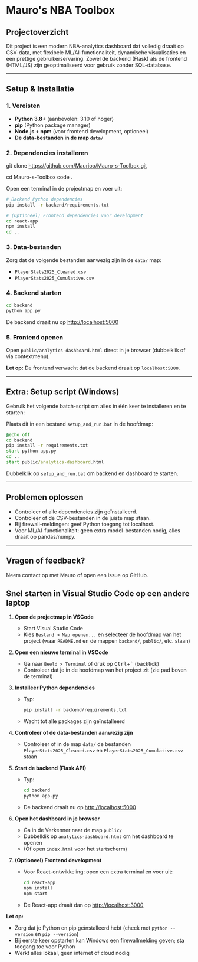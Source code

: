 # Mauro's NBA Toolbox

## Projectoverzicht
Dit project is een modern NBA-analytics dashboard dat volledig draait op CSV-data, met flexibele ML/AI-functionaliteit, dynamische visualisaties en een prettige gebruikerservaring. Zowel de backend (Flask) als de frontend (HTML/JS) zijn geoptimaliseerd voor gebruik zonder SQL-database.

---

## Setup & Installatie

### 1. Vereisten
- **Python 3.8+** (aanbevolen: 3.10 of hoger)
- **pip** (Python package manager)
- **Node.js + npm** (voor frontend development, optioneel)
- **De data-bestanden in de map `data/`**

### 2. Dependencies installeren
git clone https://github.com/Maurioo/Mauro-s-Toolbox.git

cd Mauro-s-Toolbox
code .

Open een terminal in de projectmap en voer uit:

```bash
# Backend Python dependencies
pip install -r backend/requirements.txt

# (Optioneel) Frontend dependencies voor development
cd react-app
npm install
cd ..
```

### 3. Data-bestanden
Zorg dat de volgende bestanden aanwezig zijn in de `data/` map:
- `PlayerStats2025_Cleaned.csv`
- `PlayerStats2025_Cumulative.csv`

### 4. Backend starten

```bash
cd backend
python app.py
```
De backend draait nu op [http://localhost:5000](http://localhost:5000)

### 5. Frontend openen
Open `public/analytics-dashboard.html` direct in je browser (dubbelklik of via contextmenu).

**Let op:** De frontend verwacht dat de backend draait op `localhost:5000`.

---

## Extra: Setup script (Windows)
Gebruik het volgende batch-script om alles in één keer te installeren en te starten:

Plaats dit in een bestand `setup_and_run.bat` in de hoofdmap:

```bat
@echo off
cd backend
pip install -r requirements.txt
start python app.py
cd ..
start public/analytics-dashboard.html
```

Dubbelklik op `setup_and_run.bat` om backend en dashboard te starten.

---

## Problemen oplossen
- Controleer of alle dependencies zijn geïnstalleerd.
- Controleer of de CSV-bestanden in de juiste map staan.
- Bij firewall-meldingen: geef Python toegang tot localhost.
- Voor ML/AI-functionaliteit: geen extra model-bestanden nodig, alles draait op pandas/numpy.

---

## Vragen of feedback?
Neem contact op met Mauro of open een issue op GitHub.

## Snel starten in Visual Studio Code op een andere laptop

1. **Open de projectmap in VSCode**
   - Start Visual Studio Code
   - Kies `Bestand > Map openen...` en selecteer de hoofdmap van het project (waar `README.md` en de mappen `backend/`, `public/`, etc. staan)

2. **Open een nieuwe terminal in VSCode**
   - Ga naar `Beeld > Terminal` of druk op <kbd>Ctrl</kbd>+<kbd>`</kbd> (backtick)
   - Controleer dat je in de hoofdmap van het project zit (zie pad boven de terminal)

3. **Installeer Python dependencies**
   - Typ:
     ```bash
     pip install -r backend/requirements.txt
     ```
   - Wacht tot alle packages zijn geïnstalleerd

4. **Controleer of de data-bestanden aanwezig zijn**
   - Controleer of in de map `data/` de bestanden `PlayerStats2025_Cleaned.csv` en `PlayerStats2025_Cumulative.csv` staan

5. **Start de backend (Flask API)**
   - Typ:
     ```bash
     cd backend
     python app.py
     ```
   - De backend draait nu op [http://localhost:5000](http://localhost:5000)

6. **Open het dashboard in je browser**
   - Ga in de Verkenner naar de map `public/`
   - Dubbelklik op `analytics-dashboard.html` om het dashboard te openen
   - (Of open `index.html` voor het startscherm)

7. **(Optioneel) Frontend development**
   - Voor React-ontwikkeling: open een extra terminal en voer uit:
     ```bash
     cd react-app
     npm install
     npm start
     ```
   - De React-app draait dan op [http://localhost:3000](http://localhost:3000)

**Let op:**
- Zorg dat je Python en pip geïnstalleerd hebt (check met `python --version` en `pip --version`)
- Bij eerste keer opstarten kan Windows een firewallmelding geven; sta toegang toe voor Python
- Werkt alles lokaal, geen internet of cloud nodig
